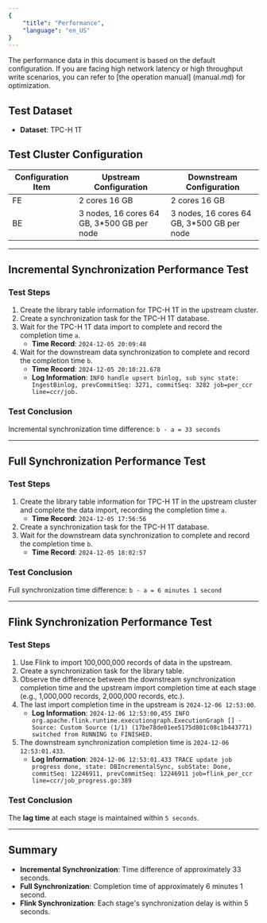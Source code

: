 ```yaml
---
{
    "title": "Performance",
    "language": "en_US"
}
---
```


<!--
Licensed to the Apache Software Foundation (ASF) under one
or more contributor license agreements.  See the NOTICE file
distributed with this work for additional information
regarding copyright ownership.  The ASF licenses this file
to you under the Apache License, Version 2.0 (the
"License"); you may not use this file except in compliance
with the License.  You may obtain a copy of the License at

  http://www.apache.org/licenses/LICENSE-2.0

Unless required by applicable law or agreed to in writing,
software distributed under the License is distributed on an
"AS IS" BASIS, WITHOUT WARRANTIES OR CONDITIONS OF ANY
KIND, either express or implied.  See the License for the
specific language governing permissions and limitations
under the License.
-->

The performance data in this document is based on the default configuration. If you are facing high network latency or high throughput write scenarios, you can refer to [the operation manual] (manual.md) for optimization.

## Test Dataset
- **Dataset**: TPC-H 1T

## Test Cluster Configuration

| Configuration Item | Upstream Configuration                     | Downstream Configuration                     |
|--------------------|-------------------------------------------|---------------------------------------------|
| FE                 | 2 cores 16 GB                             | 2 cores 16 GB                               |
| BE                 | 3 nodes, 16 cores 64 GB, 3*500 GB per node | 3 nodes, 16 cores 64 GB, 3*500 GB per node |

---

## Incremental Synchronization Performance Test

### Test Steps
1. Create the library table information for TPC-H 1T in the upstream cluster.
2. Create a synchronization task for the TPC-H 1T database.
3. Wait for the TPC-H 1T data import to complete and record the completion time `a`.
   - **Time Record**: `2024-12-05 20:09:48`
4. Wait for the downstream data synchronization to complete and record the completion time `b`.
   - **Time Record**: `2024-12-05 20:10:21.678`
   - **Log Information**: `INFO handle upsert binlog, sub sync state: IngestBinlog, prevCommitSeq: 3271, commitSeq: 3282 job=per_ccr line=ccr/job.`

### Test Conclusion
Incremental synchronization time difference: `b - a = 33 seconds`

---

## Full Synchronization Performance Test

### Test Steps
1. Create the library table information for TPC-H 1T in the upstream cluster and complete the data import, recording the completion time `a`.
   - **Time Record**: `2024-12-05 17:56:56`
2. Create a synchronization task for the TPC-H 1T database.
3. Wait for the downstream data synchronization to complete and record the completion time `b`.
   - **Time Record**: `2024-12-05 18:02:57`

### Test Conclusion
Full synchronization time difference: `b - a = 6 minutes 1 second`

---

## Flink Synchronization Performance Test

### Test Steps
1. Use Flink to import 100,000,000 records of data in the upstream.
2. Create a synchronization task for the library table.
3. Observe the difference between the downstream synchronization completion time and the upstream import completion time at each stage (e.g., 1,000,000 records, 2,000,000 records, etc.).
4. The last import completion time in the upstream is `2024-12-06 12:53:00`.
   - **Log Information**: `2024-12-06 12:53:00,455 INFO org.apache.flink.runtime.executiongraph.ExecutionGraph [] - Source: Custom Source (1/1) (17be78de01ee5175d801c08c1b443771) switched from RUNNING to FINISHED.`
5. The downstream synchronization completion time is `2024-12-06 12:53:01.433`.
   - **Log Information**: `2024-12-06 12:53:01.433 TRACE update job progress done, state: DBIncrementalSync, subState: Done, commitSeq: 12246911, prevCommitSeq: 12246911 job=flink_per_ccr line=ccr/job_progress.go:389`

### Test Conclusion
The **lag time** at each stage is maintained within `5 seconds`.

---

## Summary
- **Incremental Synchronization**: Time difference of approximately 33 seconds.
- **Full Synchronization**: Completion time of approximately 6 minutes 1 second.
- **Flink Synchronization**: Each stage's synchronization delay is within 5 seconds.
